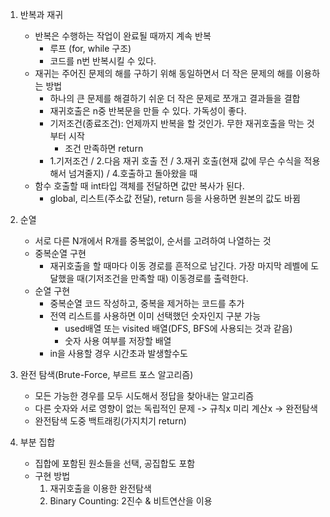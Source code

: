 1. 반복과 재귀
    - 반복은 수행하는 작업이 완료될 때까지 계속 반복
        - 루프 (for, while 구조)
        - 코드를 n번 반복시킬 수 있다. 
    - 재귀는 주어진 문제의 해를 구하기 위해 동일하면서 더 작은 문제의 해를 이용하는 방법
        - 하나의 큰 문제를 해결하기 쉬운 더 작은 문제로 쪼개고 결과들을 결합
        - 재귀호출은 n중 반복문을 만들 수 있다. 가독성이 좋다.
        - 기저조건(종료조건): 언제까지 반복을 할 것인가. 무한 재귀호출을 막는 것부터 시작
            - 조건 만족하면 return
        - 1.기저조건 / 2.다음 재귀 호출 전 / 3.재귀 호출(현재 값에 무슨 수식을 적용해서 넘겨줄지) / 4.호출하고 돌아왔을 때
    - 함수 호출할 때 int타입 객체를 전달하면 값만 복사가 된다.
        - global, 리스트(주소값 전달), return 등을 사용하면 원본의 값도 바뀜

2. 순열
    - 서로 다른 N개에서 R개를 중복없이, 순서를 고려하여 나열하는 것
    - 중복순열 구현
        - 재귀호출을 할 때마다 이동 경로를 흔적으로 남긴다. 가장 마지막 레벨에 도달했을 때(기저조건을 만족할 때) 이동경로를 출력한다.
    - 순열 구현
        - 중복순열 코드 작성하고, 중복을 제거하는 코드를 추가
        - 전역 리스트를 사용하면 이미 선택했던 숫자인지 구분 가능
            - used배열 또는 visited 배열(DFS, BFS에 사용되는 것과 같음)
            - 숫자 사용 여부를 저장할 배열
        - in을 사용할 경우 시간초과 발생할수도

3. 완전 탐색(Brute-Force, 부르트 포스 알고리즘)
    - 모든 가능한 경우를 모두 시도해서 정답을 찾아내는 알고리즘
    - 다른 숫자와 서로 영향이 없는 독립적인 문제 -> 규칙x 미리 계산x -> 완전탐색
    - 완전탐색 도중 백트래킹(가지치기 return)

4. 부분 집합
    - 집합에 포함된 원소들을 선택, 공집합도 포함
    - 구현 방법
        1. 재귀호출을 이용한 완전탐색
        2. Binary Counting: 2진수 & 비트연산을 이용